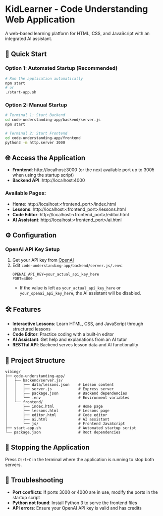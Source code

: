 # KidLearner - Code Understanding Web Application

A web-based learning platform for HTML, CSS, and JavaScript with an integrated AI assistant.

## 🚀 Quick Start

### Option 1: Automated Startup (Recommended)
```bash
# Run the application automatically
npm start
# or
./start-app.sh
```

### Option 2: Manual Startup
```bash
# Terminal 1: Start Backend
cd code-understanding-app/backend/server.js
npm start

# Terminal 2: Start Frontend
cd code-understanding-app/frontend
python3 -m http.server 3000
```

## 🌐 Access the Application

- **Frontend**: http://localhost:3000 (or the next available port up to 3005 when using the startup script)
- **Backend API**: http://localhost:4000

### Available Pages:
- **Home**: http://localhost:<frontend_port>/index.html
- **Lessons**: http://localhost:<frontend_port>/lessons.html
- **Code Editor**: http://localhost:<frontend_port>/editor.html
- **AI Assistant**: http://localhost:<frontend_port>/ai.html

## ⚙️ Configuration

### OpenAI API Key Setup
1. Get your API key from [OpenAI](https://platform.openai.com/api-keys)
2. Edit `code-understanding-app/backend/server.js/.env`:
   ```
   OPENAI_API_KEY=your_actual_api_key_here
   PORT=4000
   ```
   - If the value is left as `your_actual_api_key_here` or `your_openai_api_key_here`, the AI assistant will be disabled.

## 🛠️ Features

- **Interactive Lessons**: Learn HTML, CSS, and JavaScript through structured lessons
- **Code Editor**: Practice coding with a built-in editor
- **AI Assistant**: Get help and explanations from an AI tutor
- **RESTful API**: Backend serves lesson data and AI functionality

## 📁 Project Structure

```
vibing/
├── code-understanding-app/
│   ├── backend/server.js/
│   │   ├── data/lessons.json    # Lesson content
│   │   ├── server.js            # Express server
│   │   ├── package.json         # Backend dependencies
│   │   └── .env                 # Environment variables
│   └── frontend/
│       ├── index.html           # Home page
│       ├── lessons.html         # Lessons page
│       ├── editor.html          # Code editor
│       ├── ai.html              # AI assistant
│       └── js/                  # Frontend JavaScript
├── start-app.sh                 # Automated startup script
└── package.json                 # Root dependencies
```

## 🛑 Stopping the Application

Press `Ctrl+C` in the terminal where the application is running to stop both servers.

## 🔧 Troubleshooting

- **Port conflicts**: If ports 3000 or 4000 are in use, modify the ports in the startup script
- **Python not found**: Install Python 3 to serve the frontend files
- **API errors**: Ensure your OpenAI API key is valid and has credits








